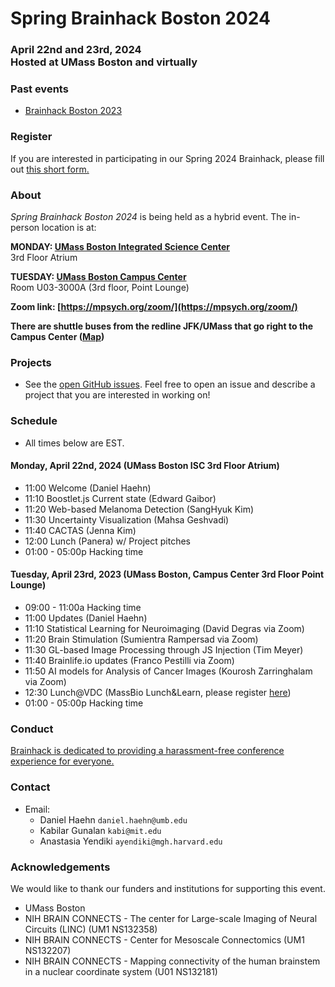 
# Spring Brainhack Boston 2024
### April 22nd and 23rd, 2024 <BR> Hosted at UMass Boston and virtually

### Past events

- [Brainhack Boston 2023](index.2023.12.md)

### Register

If you are interested in participating in our Spring 2024 Brainhack, please fill out [this short form.](https://forms.gle/LHGFpikgrJ8wybGcA)

### About
*Spring Brainhack Boston 2024* is being held as a hybrid event. The in-person location is at:

**MONDAY: [UMass Boston Integrated Science Center](https://maps.app.goo.gl/5RswvvQ4iATKBYQC8)**<BR>
3rd Floor Atrium

**TUESDAY: [UMass Boston Campus Center](https://maps.app.goo.gl/d34dhk1tU7y6Fu5U7)** <BR>
Room U03-3000A (3rd floor, Point Lounge)

**Zoom link: [https://mpsych.org/zoom/](https://mpsych.org/zoom/)**

**There are shuttle buses from the redline JFK/UMass that go right to the Campus Center ([Map](https://www.umb.edu/map/))**

### Projects

- See the [open GitHub issues](https://github.com/brainhack-boston/brainhack-boston.github.io/issues).  Feel free to open an issue and describe a project that you are interested in working on!

### Schedule
- All times below are EST.

#### Monday, April 22nd, 2024 (UMass Boston ISC 3rd Floor Atrium)

- 11:00 Welcome (Daniel Haehn)
- 11:10 Boostlet.js Current state (Edward Gaibor)
- 11:20 Web-based Melanoma Detection (SangHyuk Kim)
- 11:30 Uncertainty Visualization (Mahsa Geshvadi)
- 11:40 CACTAS (Jenna Kim) 
- 12:00 Lunch (Panera) w/ Project pitches
- 01:00 - 05:00p Hacking time

#### Tuesday, April 23rd, 2023 (UMass Boston, Campus Center 3rd Floor Point Lounge)

- 09:00 - 11:00a Hacking time
- 11:00 Updates (Daniel Haehn)
- 11:10 Statistical Learning for Neuroimaging (David Degras via Zoom)
- 11:20 Brain Stimulation (Sumientra Rampersad via Zoom)
- 11:30 GL-based Image Processing through JS Injection (Tim Meyer)
- 11:40 Brainlife.io updates (Franco Pestilli via Zoom)
- 11:50 AI models for Analysis of Cancer Images (Kourosh Zarringhalam via Zoom)
- 12:30 Lunch@VDC (MassBio Lunch&Learn, please register [here](https://forms.gle/L6eYW8atTYcfxKib7))
- 01:00 - 05:00p Hacking time

###  Conduct

[Brainhack is dedicated to providing a harassment-free conference experience for everyone.](https://brainhack.org/code-of-conduct.html)

### Contact

- Email: 
  - Daniel Haehn `daniel.haehn@umb.edu`
  - Kabilar Gunalan `kabi@mit.edu`
  - Anastasia Yendiki `ayendiki@mgh.harvard.edu`

### Acknowledgements

We would like to thank our funders and institutions for supporting this event.

- UMass Boston
- NIH BRAIN CONNECTS - The center for Large-scale Imaging of Neural Circuits (LINC) (UM1 NS132358)
- NIH BRAIN CONNECTS - Center for Mesoscale Connectomics (UM1 NS132207)
- NIH BRAIN CONNECTS - Mapping connectivity of the human brainstem in a nuclear coordinate system (U01 NS132181)
